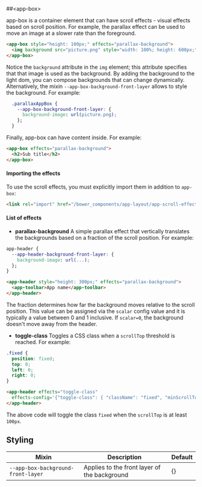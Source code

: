 ##&lt;app-box&gt;

app-box is a container element that can have scroll effects - visual effects based on
scroll position. For example, the parallax effect can be used to move an image at a slower
rate than the foreground.

```html
<app-box style="height: 100px;" effects="parallax-background">
  <img background src="picture.png" style="width: 100%; height: 600px;">
</app-box>
```

Notice the `background` attribute in the `img` element; this attribute specifies that that
image is used as the background. By adding the background to the light dom, you can compose
backgrounds that can change dynamically. Alternatively, the mixin `--app-box-background-front-layer`
 allows to style the background. For example:

```css
  .parallaxAppBox {
    --app-box-background-front-layer: {
      background-image: url(picture.png);
    };
  }
```

Finally, app-box can have content inside. For example:

```html
<app-box effects="parallax-background">
  <h2>Sub title</h2>
</app-box>
```

#### Importing the effects

To use the scroll effects, you must explicitly import them in addition to `app-box`:

```html
<link rel="import" href="/bower_components/app-layout/app-scroll-effects/app-scroll-effects.html">
```

#### List of effects

* **parallax-background**
A simple parallax effect that vertically translates the backgrounds based on a fraction
of the scroll position. For example:

```css
app-header {
  --app-header-background-front-layer: {
    background-image: url(...);
  };
}
```
```html
<app-header style="height: 300px;" effects="parallax-background">
  <app-toolbar>App name</app-toolbar>
</app-header>
```

The fraction determines how far the background moves relative to the scroll position.
This value can be assigned via the `scalar` config value and it is typically a value
between 0 and 1 inclusive. If `scalar=0`, the background doesn't move away from the header.

* **toggle-class**
Toggles a CSS class when a `scrollTop` threshold is reached. For example:

```css
.fixed {
  position: fixed;
  top: 0;
  left: 0;
  right: 0;
}
```
```html
<app-header effects="toggle-class"
  effects-config='{"toggle-class": { "className": "fixed", "minScrollTop": 100 }}'>
</app-header>
```
The above code will toggle the class `fixed` when the `scrollTop` is at least `100px`.

## Styling

Mixin | Description | Default
----------------|-------------|----------
`--app-box-background-front-layer` | Applies to the front layer of the background | {}
